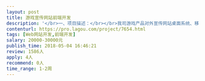 ```yaml
---                
layout: post       
title: 游戏宣传网站前端开发           
description: '</br>一、项目描述：</br></br>我司游戏产品对外宣传网站桌面系统、移动端网站等前端开发，主要面向海外市场。</br>二、主要功能点：</br></br>预告功能、世界观介绍、预售功能、消息通知与推送、登录注册等</br></br>三、人员要求：</br></br>1、精通Web前端技术，包括HTML5/CSS3/JavaScript等；</br>2、精通VueJS前端开发框架， 熟悉css动画实现；</br>3、有敏锐设计感，能够很好配合团队完成项目，具备良好工作态度；</br>4、掌握网站性能优化、SEO和服务器端的基础知识；</br>5、良好的沟通能力和契约精神；</br>6、要求驻场！在上海市黄浦区瞿溪路一带驻场开发！价格可面议~</br>'     
contenturl: https://pro.lagou.com/project/7654.html      
tags: [Web网站开发,前端开发]            
salary: 20000-30000元          
publish_time: 2018-05-04 16:46:21         
review: 1586人                   
apply: 4人                   
recommend: 0人                   
time_range: 1-2周              
---                 
```

